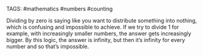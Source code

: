 TAGS: #mathematics #numbers #counting 

Dividing by zero is saying like you want to distribute something into nothing, which is confusing and impossible to achieve. If we try to divide 1 for example, with increasingly smaller numbers, the answer gets increasingly bigger. By this logic, the answer is infinity, but then it’s infinity for every number and so that’s impossible. 
